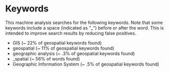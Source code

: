 # Keywords

This machine analysis searches for the following keywords.  Note that some keywords include a space (indicated as "_") before or after the word.  This is intended to improve search results by reducing false positives.

- GIS (~ 22% of geospatial keywords found)
- geospatial (~ 11% of geospatial keywords found)
- geographic analysis (~ .3% of geospatial keywords found)
- _spatial (~ 56% of words found)
- Geographic Information System (~ .5% of geospatial keywords found)






<!-- Global site tag (gtag.js) - Google Analytics -->
<script async src="https://www.googletagmanager.com/gtag/js?id=G-VJ281EFGY0"></script>
<script>
  window.dataLayer = window.dataLayer || [];
  function gtag(){dataLayer.push(arguments);}
  gtag('js', new Date());

  gtag('config', 'G-VJ281EFGY0');
</script><!-- Global site tag (gtag.js) - Google Analytics -->
<script async src="https://www.googletagmanager.com/gtag/js?id=G-VJ281EFGY0"></script>
<script>
  window.dataLayer = window.dataLayer || [];
  function gtag(){dataLayer.push(arguments);}
  gtag('js', new Date());

  gtag('config', 'G-VJ281EFGY0');
</script>
